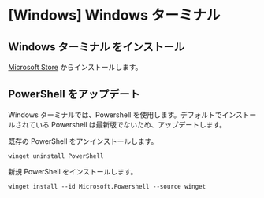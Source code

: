 # [Windows] Windows ターミナル

## Windows ターミナル をインストール

[Microsoft Store](https://apps.microsoft.com/detail/9n0dx20hk701?hl=ja-JP&gl=JP) からインストールします。

## PowerShell をアップデート

Windows ターミナルでは、Powershell を使用します。デフォルトでインストールされている Powershell は最新版でないため、アップデートします。

既存の PowerShell をアンインストールします。

```pwsh
winget uninstall PowerShell
```

新規 PowerShell をインストールします。

```pwsh
winget install --id Microsoft.Powershell --source winget
```
